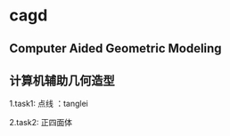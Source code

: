 ﻿cagd
====

Computer Aided Geometric Modeling
---------------------------------
计算机辅助几何造型
---------------------------------

1.task1: 点线 ：tanglei

2.task2: 正四面体


